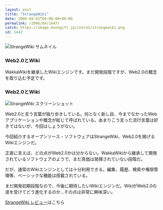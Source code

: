 ```yaml
---
layout: post
title: "StrangeWiki"
date: 2006-04-01T09:00:00+09:00
permalink: /2006/04/1447/
catch: https://image.moongift.jp/intro2/strangewiki.png
id: 1442
---
```

 ![StrangeWiki サムネイル](https://image.moongift.jp/intro2/strangewiki.t.png "StrangeWiki サムネイル")
  

### Web2.0とWiki
  
WakkaWikiを継承したWikiエンジンです。まだ開発段階ですが、Web2.0の概念を取り込む予定です。  
<!--more-->  

### Web2.0とWiki
  

![StrangeWiki スクリーンショット](https://image.moongift.jp/intro2/strangewiki.png "StrangeWiki スクリーンショット")

  

Web2.0と言う言葉が独り歩きしている。何となく新し目、今までなかったWebアプリケーションや概念が総じて呼ばれている。あまりこう言った流行言葉は好きではないが、今回はしょうがない。

  

今回紹介するオープンソース・ソフトウェアはStrangeWiki、Web2.0を掲げるWikiエンジンだ。

  

正直に言えば、どの点がWeb2.0かは分からない。WakkaWikiから継承して開発されているソフトウェアのようで、まだ真価は発揮されていない段階だ。

  

だが、通常のWikiエンジンとしては十分利用できる。編集、履歴、検索や権限管理等、ベーシックな機能は搭載されている。

  

まだ開発初期段階なので、今後に期待したいWikiエンジンだ。WikiがWeb2.0の波を受けてどう進化するのか…その点は非常に興味深い。

  

[StrangeWiki レビュー](http://oss.moongift.jp/review/i-1448.html)はこちら

